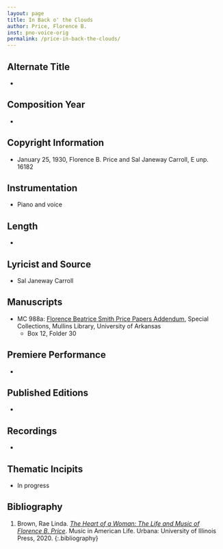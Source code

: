 ```yaml
---
layout: page
title: In Back o' the Clouds
author: Price, Florence B.
inst: pno-voice-orig
permalink: /price-in-back-the-clouds/
---
```


## Alternate Title
- 

## Composition Year
- 

## Copyright Information
- January 25, 1930, Florence B. Price and Sal Janeway Carroll, E unp. 16182

## Instrumentation
- Piano and voice

## Length
- 

## Lyricist and Source
- Sal Janeway Carroll

## Manuscripts
- MC 988a: <a href="https://uark.as.atlas-sys.com/repositories/2/resources/1522" target="_blank">Florence Beatrice Smith Price Papers Addendum</a>, Special Collections, Mullins Library, University of Arkansas
    * Box 12, Folder 30

## Premiere Performance
- 

## Published Editions
- 

## Recordings
- 

## Thematic Incipits
- In progress

## Bibliography
1. Brown, Rae Linda. <a href="https://www.worldcat.org/title/1122800180" target="_blank">*The Heart of a Woman: The Life and Music of Florence B. Price*</a>. Music in American Life. Urbana: University of Illinois Press, 2020.
{:.bibliography}
